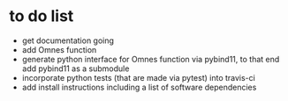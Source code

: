 # to do list

* get documentation going
* add Omnes function
* generate python interface for Omnes function via pybind11, to that end add
  pybind11 as a submodule
* incorporate python tests (that are made via pytest) into travis-ci
* add install instructions including a list of software dependencies
